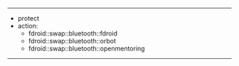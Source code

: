 ---
- protect
- action: 
  - fdroid::swap::bluetooth::fdroid
  - fdroid::swap::bluetooth::orbot
  - fdroid::swap::bluetooth::openmentoring
---
